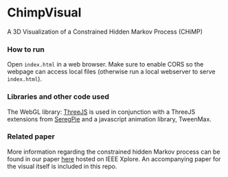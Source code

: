 # ChimpVisual
A 3D Visualization of a Constrained Hidden Markov Process (CHiMP)

### How to run
Open `index.html` in a web browser. Make sure to enable CORS so the webpage can access local files (otherwise run a local webserver to serve `index.html`).

### Libraries and other code used

The WebGL library: [ThreeJS](https://threejs.org) is used in conjunction with a ThreeJS extensions from [SeregPie](https://github.com/SeregPie/THREE.TextSprite) and a javascript animation library, TweenMax.

### Related paper
More information regarding the constrained hidden Markov process can be found in our paper [here](https://ieeexplore.ieee.org/document/9249157) hosted on IEEE Xplore. An accompanying paper for the visual itself is included in this repo.
